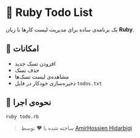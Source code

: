 # 📝 Ruby Todo List

یک برنامه‌ی ساده برای مدیریت لیست کارها با زبان **Ruby**.

## 🚀 امکانات
- افزودن تسک جدید  
- حذف تسک  
- مشاهده‌ی لیست تسک‌ها  
- ذخیره‌سازی خودکار در فایل `todos.txt`

## 🧩 نحوه‌ی اجرا
```bash
ruby todo.rb
```

> ساخته شده با ❤️ توسط [AmirHossien Hidarbigi](https://github.com/amirhossien-hidarbigi)
